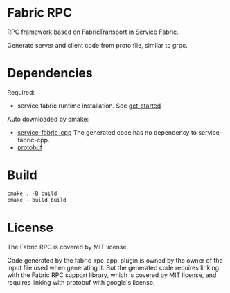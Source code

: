 # Fabric RPC
RPC framework based on FabricTransport in Service Fabric.

Generate server and client code from proto file, similar to grpc.

# Dependencies
Required:
* service fabric runtime installation. See [get-started](https://learn.microsoft.com/en-us/azure/service-fabric/service-fabric-get-started)

Auto downloaded by cmake:
* [service-fabric-cpp](https://github.com/youyuanwu/service-fabric-cpp)
    The generated code has no dependency to service-fabric-cpp.
* [protobuf](https://github.com/protocolbuffers/protobuf)

# Build
```ps1
cmake . -B build
cmake --build build
```

# License
The Fabric RPC is covered by MIT license.

Code generated by the fabric_rpc_cpp_plugin is owned by the owner of the input file used when generating it.
But the generated code requires linking with the Fabric RPC support library, which is covered by MIT license,
and requires linking with protobuf with google's license.